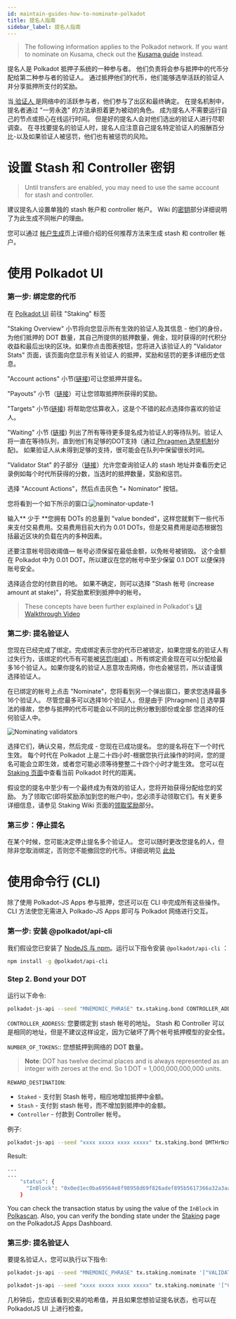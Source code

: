 ```yaml
---
id: maintain-guides-how-to-nominate-polkadot
title: 提名人指南
sidebar_label: 提名人指南
---
```


> The following information applies to the Polkadot network. If you want to nominate on Kusama, check out the [Kusama guide](mirror-maintain-guides-how-to-nominate-kusama) instead.

提名人是 Polkadot 抵押子系统的一种参与者。 他们负责将会参与抵押中的代币分配给第二种参与者的验证人。 通过抵押他们的代币，他们能够选举活跃的验证人并分享抵押所支付的奖励。

当[ 验证人 ][]是网络中的活跃参与者，他们参与了出区和最终确定。 在提名机制中，提名者通过 "一劳永逸" 的方法承担着更为被动的角色。 成为提名人不需要运行自己的节点或担心在线运行时间。 但是好的提名人会对他们选出的验证人进行尽职调查。 在寻找要提名的验证人时，提名人应注意自己提名特定验证人的报酬百分比-以及如果验证人被惩罚，他们也有被惩罚的风险。

# 设置 Stash 和 Controller 密钥

> Until transfers are enabled, you may need to use the same account for stash and controller.

建议提名人设置单独的 stash 帐户和 controller 帐户。 Wiki 的[密钥][]部分详细说明了为此生成不同帐户的理由。

您可以通过 [帐户生成][]页上详细介绍的任何推荐方法来生成 stash 和 controller 帐户。

# 使用 Polkadot UI

### 第一步: 绑定您的代币

在 [Polkadot UI](https://polkadot.js.org/apps) 前往 "Staking" 标签

"Staking Overview" 小节将向您显示所有生效的验证人及其信息 - 他们的身份，为他们抵押的 DOT 数量，其自己所提供的抵押数量，佣金，现时获得的时代积分收益和最后出块的区块。如果你点击图表按钮，您将进入该验证人的 "Validator Stats" 页面，该页面向您显示有关验证人 的抵押，奖励和惩罚的更多详细历史信息。

"Account actions" 小节([链接](https://polkadot.js.org/apps/#/staking/actions))可让您抵押并提名。

"Payouts" 小节（[链接](https://polkadot.js.org/apps/#/staking/payouts)）可让您领取抵押所获得的奖励。

"Targets" 小节([链接](https://polkadot.js.org/apps/#/staking/targets)) 将帮助您估算收入，这是个不错的起点选择你喜欢的验证人。

"Waiting" 小节 ([链接](https://polkadot.js.org/apps/#/staking/waiting)) 列出了所有等待更多提名成为验证人的等待队列。验证人将一直在等待队列，直到他们有足够的DOT支持（通过[ Phragmen 选举机制](https://wiki.polkadot.network/docs/en/learn-phragmen)分配)。 如果验证人从未得到足够的支持，很可能会在队列中保留很长时间。

"Validator Stat" 的子部分（[链接](https://polkadot.js.org/apps/#/staking/query)）允许您查询验证人的 stash 地址并查看历史记录例如每个时代所获得的分数，当选时的抵押数量，奖励和惩罚。

选择 "Account Actions"，然后点击灰色 "+ Nominator" 按钮。

您将看到一个如下所示的窗口:![nominator-update-1](assets/nominator-update-1.png)

输入** 少于 **您拥有 DOTs 的总量到 "value bonded"，这样您就剩下一些代币来支付交易费用。交易费用目前大约为 0.01 DOTs，但是交易费用是动态根据包括最近区块的负载在内的多种因素。

还要注意帐号回收阈值— 帐号必须保留在最低金额，以免帐号被销毁。 这个金额在 Polkadot 中为 0.01 DOT，所以建议在您的帐号中至少保留 0.1 DOT 以便保持账号安全。

选择适合您的付款目的地。 如果不确定，则可以选择 "Stash 帐号 (increase amount at stake)"，将奖励累积到抵押中的帐号。

> These concepts have been further explained in Polkadot's [UI Walkthrough Video](https://www.youtube.com/watch?v=mNStMPZjiHM&list=PLOyWqupZ-WGuAuS00rK-pebTMAOxW41W8)

### 第二步: 提名验证人

您现在已经完成了绑定。完成绑定表示您的代币已被锁定，如果您提名的验证人有过失行为，该绑定的代币有可能被[惩罚(削减)](learn-staking#slashing) 。所有绑定资金现在可以分配给最多16个验证人。如果你提名的验证人恶意攻击网络，你也会被惩罚，所以请谨慎选择验证人。

在已绑定的帐号上点击 "Nominate"，您将看到另一个弹出窗口，要求您选择最多16个验证人。 尽管您最多可以选择16个验证人，但是由于 \[Phragmen\] \[\] 选举算法的缘故，您参与抵押的代币可能会以不同的比例分散到部份或全部 您选择的任何验证人中。

![Nominating validators](/img/NPoS/nominate.png)

选择它们，确认交易，然后完成 - 您现在已成功提名。 您的提名将在下一个时代生效。 每个时代在 Polkadot 上是二十四小时-根据您执行此操作的时间，您的提名可能会立即生效，或者您可能必须等待整整二十四个小时才能生效。 您可以在[ Staking 页面](https://polkadot.js.org/apps/#/staking)中查看当前 Polkadot 时代的距离。

假设您的提名中至少有一个最终成为有效的验证人，您将开始获得分配给您的奖励。 为了领取它(即将奖励添加到您的帐户中)，您必须手动领取它们。有关更多详细信息，请参见 Staking Wiki 页面的[领取奖励](learn-staking#claiming-rewards)部分。

### 第三步：停止提名

在某个时候，您可能决定停止提名多个验证人。 您可以随时更改您提名的人，但除非您取消绑定，否则您不能撤回您的代币。详细说明见 [此处](maintain-guides-how-to-unbond)

# 使用命令行 (CLI)

除了使用 Polkadot-JS Apps 参与抵押，您还可以在 CLI 中完成所有这些操作。 CLI 方法使您无需进入 Polkado-JS Apps 即可与 Polkadot 网络进行交互。

### 第一步: 安装 @polkadot/api-cli

我们假设您已安装了 [NodeJS 与 npm](https://nodejs.org)。运行以下指令安装 `@polkadot/api-cli` ：

```bash
npm install -g @polkadot/api-cli
```

### Step 2. Bond your DOT

运行以下命令:

```bash
polkadot-js-api --seed "MNEMONIC_PHRASE" tx.staking.bond CONTROLLER_ADDRESS NUMBER_OF_TOKENS REWARD_DESTINATION --ws WEBSOCKET_ENDPOINT
```

`CONTROLLER_ADDRESS`: 您要绑定到 stash 帐号的地址。 Stash 和 Controller 可以是相同的地址，但是不建议这样设定，因为它破坏了两个帐号抵押模型的安全性。

`NUMBER_OF_TOKENS`:: 您想抵押到网络的 DOT 数量。

> **Note**: DOT has twelve decimal places and is always represented as an integer with zeroes at the end. So 1 DOT = 1,000,000,000,000 units.

`REWARD_DESTINATION`:

- `Staked` - 支付到 Stash 帐号，相应地增加抵押中金额。
- `Stash` - 支付到 stash 帐号，而不增加到抵押中的金额。
- `Controller` - 付款到 Controller 帐号。

例子:

```bash
polkadot-js-api --seed "xxxx xxxxx xxxx xxxxx" tx.staking.bond DMTHrNcmA8QbqRS4rBq8LXn8ipyczFoNMb1X4cY2WD9tdBX 1000000000000 Staked --ws wss://rpc.polkadot.io
```

Result:

```bash
...
...
    "status": {
      "InBlock": "0x0ed1ec0ba69564e8f98958d69f826adef895b5617366a32a3aa384290e98514e"
    }
```

You can check the transaction status by using the value of the `InBlock` in [Polkascan](https://polkascan.io/polkadot-cc1). Also, you can verify the bonding state under the [Staking](https://polkadot.js.org/apps/#/staking/actions) page on the PolkadotJS Apps Dashboard.

### 第三步: 提名验证人

要提名验证人，您可以执行以下指令:

```bash
polkadot-js-api --seed "MNEMONIC_PHRASE" tx.staking.nominate '["VALIDATOR_ADDRESS"]' --ws WS_ENDPOINT
```

```bash
polkadot-js-api --seed "xxxx xxxxx xxxx xxxxx" tx.staking.nominate '["CmD9vaMYoiKe7HiFnfkftwvhKbxN9bhyjcDrfFRGbifJEG8","E457XaKbj2yTB2URy8N4UuzmyuFRkcdxYs67UvSgVr7HyFb"]' --ws wss://rpc.polkadot.io
```

几秒钟后，您应该看到交易的哈希值，并且如果您想验证提名状态，也可以在 PolkadotJS UI 上进行检查。

[ 验证人 ]: maintain-guides-how-to-validate-kusama
[密钥]: learn-keys#controller-and-stash-keys
[帐户生成]: learn-account-generation
